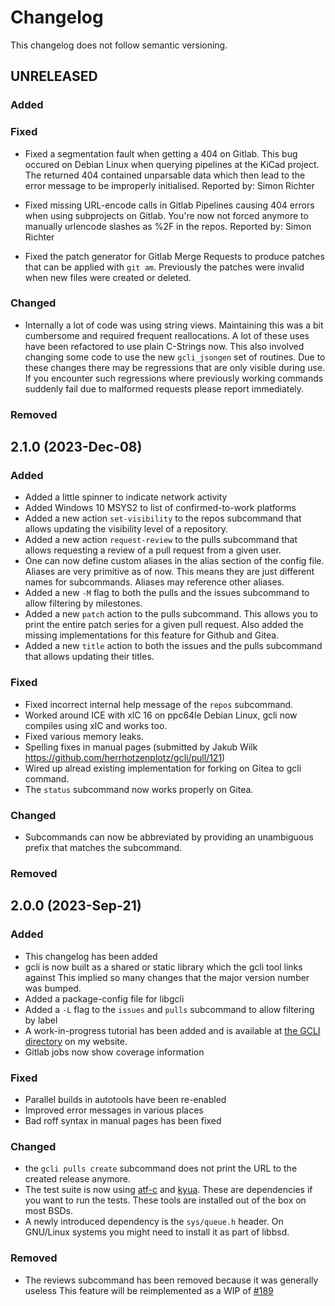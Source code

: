 # Changelog

This changelog does not follow semantic versioning.


## UNRELEASED

### Added

### Fixed

- Fixed a segmentation fault when getting a 404 on Gitlab. This bug
  occured on Debian Linux when querying pipelines at the KiCad project.
  The returned 404 contained unparsable data which then lead to the
  error message to be improperly initialised.
  Reported by: Simon Richter

- Fixed missing URL-encode calls in Gitlab Pipelines causing 404 errors
  when using subprojects on Gitlab. You're now not forced anymore
  to manually urlencode slashes as %2F in the repos.
  Reported by: Simon Richter

- Fixed the patch generator for Gitlab Merge Requests to produce
  patches that can be applied with `git am`.
  Previously the patches were invalid when new files were created
  or deleted.

### Changed

- Internally a lot of code was using string views. Maintaining this
  was a bit cumbersome and required frequent reallocations.
  A lot of these uses have been refactored to use plain C-Strings
  now. This also involved changing some code to use the new
  `gcli_jsongen` set of routines.
  Due to these changes there may be regressions that are only visible
  during use. If you encounter such regressions where previously
  working commands suddenly fail due to malformed requests please
  report immediately.

### Removed

## 2.1.0 (2023-Dec-08)

### Added

- Added a little spinner to indicate network activity
- Added Windows 10 MSYS2 to list of confirmed-to-work platforms
- Added a new action `set-visibility` to the repos subcommand that
  allows updating the visibility level of a repository.
- Added a new action `request-review` to the pulls subcommand that
  allows requesting a review of a pull request from a given user.
- One can now define custom aliases in the alias section of the
  config file. Aliases are very primitive as of now. This means they
  are just different names for subcommands. Aliases may reference
  other aliases.
- Added a new `-M` flag to both the pulls and the issues subcommand
  to allow filtering by milestones.
- Added a new `patch` action to the pulls subcommand. This allows
  you to print the entire patch series for a given pull request.
  Also added the missing implementations for this feature for Github
  and Gitea.
- Added a new `title` action to both the issues and the pulls
  subcommand that allows updating their titles.

### Fixed

- Fixed incorrect internal help message of the `repos` subcommand.
- Worked around ICE with xlC 16 on ppc64le Debian Linux, gcli now
  compiles using xlC and works too.
- Fixed various memory leaks.
- Spelling fixes in manual pages (submitted by Jakub Wilk
  https://github.com/herrhotzenplotz/gcli/pull/121)
- Wired up alread existing implementation for forking on Gitea to
  gcli command.
- The `status` subcommand now works properly on Gitea.

### Changed

- Subcommands can now be abbreviated by providing an unambiguous
  prefix that matches the subcommand.

### Removed


## 2.0.0 (2023-Sep-21)

### Added

- This changelog has been added
- gcli is now built as a shared or static library which the gcli tool links against
  This implied so many changes that the major version number was bumped.
- Added a package-config file for libgcli
- Added a `-L` flag to the `issues` and `pulls` subcommand to allow
  filtering by label
- A work-in-progress tutorial has been added and is available at
  [the GCLI directory](https://herrhotzenplotz.de/gcli/tutorial) on
  my website.
- Gitlab jobs now show coverage information

### Fixed

- Parallel builds in autotools have been re-enabled
- Improved error messages in various places
- Bad roff syntax in manual pages has been fixed

### Changed

- the `gcli pulls create` subcommand does not print the URL to the
  created release anymore.
- The test suite is now using [atf-c](https://github.com/jmmv/atf)
  and [kyua](https://github.com/jmmv/kyua). These are dependencies
  if you want to run the tests. These tools are installed out of
  the box on most BSDs.
- A newly introduced dependency is the `sys/queue.h` header. On
  GNU/Linux systems you might need to install it as part of libbsd.

### Removed

- The reviews subcommand has been removed because it was generally useless
  This feature will be reimplemented as a WIP of
  [#189](https://gitlab.com/herrhotzenplotz/gcli/-/issues/189)
